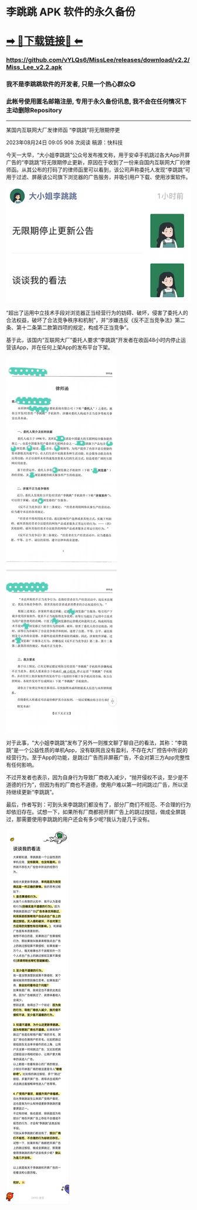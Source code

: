 # 李跳跳 APK 软件的永久备份

# [➡ 🔗下载链接🔗 ⬅](https://github.com/vYLQs6/MissLee/releases/download/v2.2/Miss_Lee_v2.2.apk)
### https://github.com/vYLQs6/MissLee/releases/download/v2.2/Miss_Lee_v2.2.apk

### 我不是李跳跳软件的开发者, 只是一个热心群众😋
### 此帐号使用匿名邮箱注册, 专用于永久备份讯息, 我不会在任何情况下主动删除Repository
---
某国内互联网大厂发律师函 “李跳跳”将无限期停更

2023年08月24日 09:05 908 次阅读 稿源：快科技

今天一大早，“大小姐李跳跳”公众号发布推文称，用于安卓手机跳过各大App开屏广告的“李跳跳”将无限期停止更新，原因在于收到了一份来自国内互联网大厂的律师函。从其公布的打码了的律师函里可以看到，该公司声称委托人发现“李跳跳”可用于过滤、屏蔽该公司旗下浏览器的广告服务，并吸引用户下载、使用涉案软件。

![](https://github.com/vYLQs6/MissLee/blob/main/105c9213a57e06c.png?raw=true)

“超出了运用中立技术手段对浏览器正当经营行为的妨碍、破坏，侵害了委托人的合法权益，破坏了合法竞争秩序和机制”，并“涉嫌违反《反不正当竞争法》第二条、第十二条第二款第四项的规定，构成不正当竞争”。

基于此，该国内“互联网大厂”委托人要求“李跳跳”开发者在收函48小时内停止运营该App，并在任何上架App的发布平台下架。

![](https://github.com/vYLQs6/MissLee/blob/main/f4e1a728e64dd1c.jpg?raw=true)

对于此事，“大小姐李跳跳”发布了另外一则推文聊了聊自己的看法，其称：“李跳跳”是一个公益性质的单机App，没有联网且没有盈利，不存在大厂控告中所说的经营行为。至于App的功能，是跳过广告而非屏蔽广告，不会对第三方App完整性有任何影响。

不过开发者也表示，因为自身行为导致厂商收入减少，“抛开侵权不谈，至少是不道德的行为”，但因为有的厂商也不道德，使用户难以第一时间跳过广告，所以坚持继续更新“李跳跳”。

最后，作者写到：可到头来李跳跳们都没有了，部分厂商们不规范、不合理的行为却依旧存在。试想一下，如果所有厂商都把开屏广告上的跳过按钮，做成全屏跳过，那需要使用李跳跳的用户还会有多少呢?我认为是几乎没有。

![](https://github.com/vYLQs6/MissLee/blob/main/1313c513d52fe77.png?raw=true)

